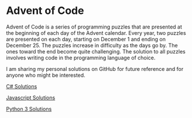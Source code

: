 # Advent of Code

Advent of Code is a series of programming puzzles that are presented at the beginning of each day of the Advent calendar. Every year, two puzzles are presented on each day, starting on December 1 and ending on December 25. The puzzles increase in difficulty as the days go by. The ones toward the end become quite challenging. The solution to all puzzles involves writing code in the programming language of choice.

I am sharing my personal solutions on GitHub for future reference and for anyone who might be interested.

[C# Solutions](https://github.com/DavidPesta/AdventOfCode/tree/main/csharp)

[Javascript Solutions](https://github.com/DavidPesta/AdventOfCode/tree/main/javascript)

[Python 3 Solutions](https://github.com/DavidPesta/AdventOfCode/tree/main/python3)